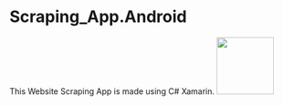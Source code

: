 # Scraping_App.Android
This Website Scraping App is made using C# Xamarin. 
<img height="100" width="100" src="[https://cdn.jsdelivr.net/gh/sun0225SUN/sun0225SUN/assets/images/github.webp](https://github.com/Binary-Ninja-007/Scraping_App.Android/tree/main/Resources)https://github.com/Binary-Ninja-007/Scraping_App.Android/tree/main/Resources/introduce.gif">
